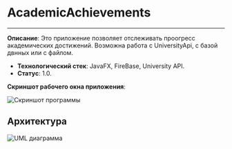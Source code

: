 # AcademicAchievements
----------------
**Описание**:  Это приложение позволяет отслеживать проогресс академических достижений. Возможна работа с UniversityApi, с базой двнных или с файлом.
 - **Технологический стек**: JavaFX, FireBase, University API.
 - **Статус**:  1.0.

**Скриншот рабочего окна приложения**:

![Скриншот программы](https://github.com/user-attachments/assets/57245bc9-f49a-4c99-b6c7-6ccffbab44fc)

## Архитектура
![UML диаграмма]("https://github.com/user-attachments/assets/5b275b71-5fd8-45f2-9091-a1d7b53dcc72")
